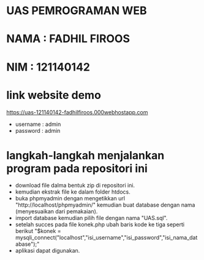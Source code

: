 # UAS PEMROGRAMAN WEB
# NAMA : FADHIL FIROOS
# NIM  : 121140142

# link website demo
https://uas-121140142-fadhilfiroos.000webhostapp.com
- username : admin
- password : admin

# langkah-langkah menjalankan program pada repositori ini  
- download file dalma bentuk zip di repositori ini.
- kemudian ekstrak file ke dalam folder htdocs.
- buka phpmyadmin dengan mengetikkan url "http://localhost/phpmyadmin/" kemudian buat database dengan nama (menyesuaikan dari pemakaian).
- import database kemudian pilih file dengan nama "UAS.sql".
- setelah succes pada file konek.php ubah baris kode ke tiga seperti berikut "$konek = mysqli_connect("localhost","isi_username","isi_password","isi_nama_database");"
- aplikasi dapat digunakan.
